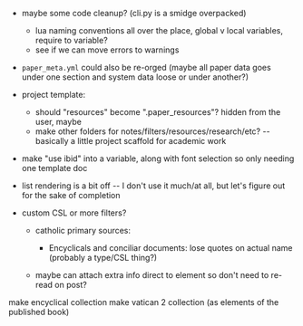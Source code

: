 * maybe some code cleanup? (cli.py is a smidge overpacked)
    - lua naming conventions all over the place, global v local variables, require to variable?
    - see if we can move errors to warnings
* `paper_meta.yml` could also be re-orged (maybe all paper data goes under one section and system data loose or under another?)
* project template:
    - should "resources" become ".paper_resources"? hidden from the user, maybe
    - make other folders for notes/filters/resources/research/etc? -- basically a little project scaffold for academic work
* make "use ibid" into a variable, along with font selection so only needing one template doc
* list rendering is a bit off -- I don't use it much/at all, but let's figure out for the sake of completion

* custom CSL or more filters? 
    - catholic primary sources:
        - Encyclicals and conciliar documents: lose quotes on actual name (probably a type/CSL thing?)
    
    - maybe can attach extra info direct to element so don't need to re-read on post?



make encyclical collection
make vatican 2 collection (as elements of the published book)
